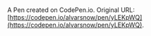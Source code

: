 # 

A Pen created on CodePen.io. Original URL: [https://codepen.io/alvarsnow/pen/yLEKpWQ](https://codepen.io/alvarsnow/pen/yLEKpWQ).

